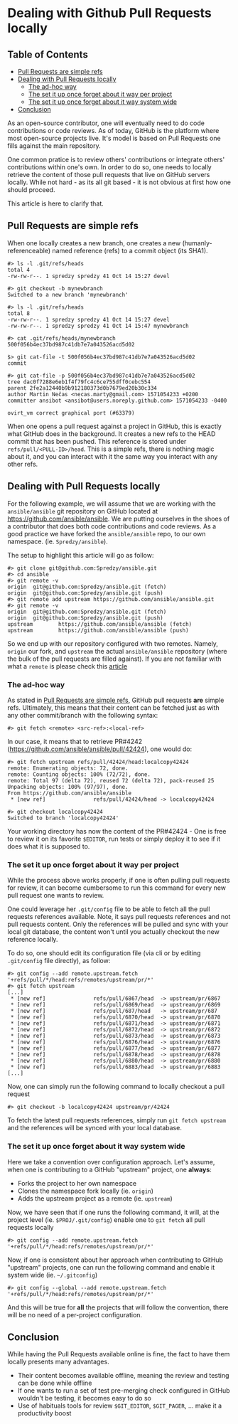 # Dealing with Github Pull Requests locally

## Table of Contents

  * [Pull Requests are simple refs](#pull-requests-are-simple-refs)
  * [Dealing with Pull Requests locally](#dealing-with-pull-requests-locally)
    * [The ad-hoc way](#the-ad-hoc-way)
    * [The set it up once forget about it way per project](#the-set-it-up-once-forget-about-it-way-per-project)
    * [The set it up once forget about it way system wide](#the-set-it-up-once-forget-about-it-way-system-wide)
  * [Conclusion](#conclusion)


As an open-source contributor, one will eventually need to do code contributions or code reviews.
As of today, GitHub is the platform where most open-source projects live. It's model is based on Pull Requests one fills against the main repository.

One common pratice is to review others' contributions or integrate others' contributions within one's own. In order to do so, one needs to locally retrieve the content of those pull requests that live on GitHub servers locally. While not hard - as its all git based - it is not obvious at first how one should proceed.

This article is here to clarify that.

## Pull Requests are simple refs

When one locally creates a new branch, one creates a new (humanly-referenceable) named reference (refs) to a commit object (its SHA1).

```
#> ls -l .git/refs/heads
total 4
-rw-rw-r--. 1 spredzy spredzy 41 Oct 14 15:27 devel

#> git checkout -b mynewbranch
Switched to a new branch 'mynewbranch'

#> ls -l .git/refs/heads
total 8
-rw-rw-r--. 1 spredzy spredzy 41 Oct 14 15:27 devel
-rw-rw-r--. 1 spredzy spredzy 41 Oct 14 15:47 mynewbranch

#> cat .git/refs/heads/mynewbranch
500f056b4ec37bd987c41db7e7a043526acd5d02

$> git cat-file -t 500f056b4ec37bd987c41db7e7a043526acd5d02
commit

#> git cat-file -p 500f056b4ec37bd987c41db7e7a043526acd5d02
tree dac0f7288e6eb1f4f79fc4c6ce755dff0cebc554
parent 2fe2a12440b9b912180373d0b7679ed20b30c334
author Martin Nečas <necas.marty@gmail.com> 1571054233 +0200
committer ansibot <ansibot@users.noreply.github.com> 1571054233 -0400

ovirt_vm correct graphical port (#63379)
```

When one opens a pull request against a project in GitHub, this is exactly what GitHub does in the background.
It creates a new refs to the HEAD commit that has been pushed. This reference is stored under `refs/pull/<PULL-ID>/head`.
This is a simple refs, there is nothing magic about it, and you can interact with it the same way you interact with any other refs.



## Dealing with Pull Requests locally

For the following example, we will assume that we are working with the `ansible/ansible` git repository on GitHub located at https://github.com/ansible/ansible.
We are putting ourselves in the shoes of a contributor that does both code contributions and code reviews. As a good practice we have forked the `ansible/ansible` repo, to our own namespace. (ie. `Spredzy/ansible`).

The setup to highlight this article will go as follow:

```
#> git clone git@github.com:Spredzy/ansible.git
#> cd ansible
#> git remote -v
origin  git@github.com:Spredzy/ansible.git (fetch)
origin  git@github.com:Spredzy/ansible.git (push)
#> git remote add upstream https://github.com/ansible/ansible.git
#> git remote -v
origin  git@github.com:Spredzy/ansible.git (fetch)
origin  git@github.com:Spredzy/ansible.git (push)
upstream        https://github.com/ansible/ansible (fetch)
upstream        https://github.com/ansible/ansible (push)
```

So we end up with our repository configured with two remotes. Namely, `origin` our fork, and `upstream` the actual `ansible/ansible` repository (where the bulk of the pull requests are filled against). If you are not familiar with what a `remote` is please check this [article](src/terminology/remotes.md)


### The ad-hoc way

As stated in [Pull Requests are simple refs](#pull-requests-are-simple-refs), GitHub pull requests **are** simple refs. Ultimately, this means that their content can be fetched just as with any other commit/branch with the following syntax:

```
#> git fetch <remote> <src-ref>:<local-ref>
```

In our case, it means that to retrieve PR#4242 (https://github.com/ansible/ansible/pull/42424), one would do:

```
#> git fetch upstream refs/pull/42424/head:localcopy42424
remote: Enumerating objects: 72, done.
remote: Counting objects: 100% (72/72), done.
remote: Total 97 (delta 72), reused 72 (delta 72), pack-reused 25
Unpacking objects: 100% (97/97), done.
From https://github.com/ansible/ansible
 * [new ref]               refs/pull/42424/head -> localcopy42424

#> git checkout localcopy42424
Switched to branch 'localcopy42424'
```

Your working directory has now the content of the PR#42424 - One is free to review it on its favorite `$EDITOR`, run tests or simply deploy it to see if it does what it is supposed to.


### The set it up once forget about it way per project

While the process above works properly, if one is often pulling pull requests for review, it can become cumbersome to run this command for every new pull request one wants to review.

One could leverage her `.git/config` file to be able to fetch all the pull requests references available. Note, it says pull requests references and not pull requests content. Only the references will be pulled and sync with your local git database, the content won't until you actually checkout the new reference locally.


To do so, one should edit its configuration file (via cli or by editing `.git/config` file directly), as follow:

```
#> git config --add remote.upstream.fetch '+refs/pull/*/head:refs/remotes/upstream/pr/*'
#> git fetch upstream
[...]
 * [new ref]               refs/pull/6867/head  -> upstream/pr/6867
 * [new ref]               refs/pull/6869/head  -> upstream/pr/6869
 * [new ref]               refs/pull/687/head   -> upstream/pr/687
 * [new ref]               refs/pull/6870/head  -> upstream/pr/6870
 * [new ref]               refs/pull/6871/head  -> upstream/pr/6871
 * [new ref]               refs/pull/6872/head  -> upstream/pr/6872
 * [new ref]               refs/pull/6873/head  -> upstream/pr/6873
 * [new ref]               refs/pull/6876/head  -> upstream/pr/6876
 * [new ref]               refs/pull/6877/head  -> upstream/pr/6877
 * [new ref]               refs/pull/6878/head  -> upstream/pr/6878
 * [new ref]               refs/pull/6880/head  -> upstream/pr/6880
 * [new ref]               refs/pull/6883/head  -> upstream/pr/6883
[...]
```

Now, one can simply run the following command to locally checkout a pull request

```
#> git checkout -b localcopy42424 upstream/pr/42424
```

To fetch the latest pull requests references, simply run `git fetch upstream` and the references will be synced with your local database.

### The set it up once forget about it way system wide

Here we take a convention over configuration approach. Let's assume, when one is contributing to a GitHub "upstream" project, one **always**:

  * Forks the project to her own namespace
  * Clones the namespace fork locally (ie. `origin`)
  * Adds the upstream project as a remote (ie. `upstream`)

Now, we have seen that if one runs the following command, it will, at the project level (ie. `$PROJ/.git/config`) enable one to `git fetch` all pull requests locally

```
#> git config --add remote.upstream.fetch '+refs/pull/*/head:refs/remotes/upstream/pr/*'
```

Now, if one is consistent about her approach when contributing to GitHub "upstream" projects, one can run the following command and enable it system wide (ie. `~/.gitconfig`)

```
#> git config --global --add remote.upstream.fetch '+refs/pull/*/head:refs/remotes/upstream/pr/*'
```

And this will be true for **all** the projects that will follow the convention, there will be no need of a per-project configuration.


## Conclusion

While having the Pull Requests available online is fine, the fact to have them locally presents many advantages.

  * Their content becomes available offline, meaning the review and testing can be done while offline
  * If one wants to run a set of test pre-merging check configured in GitHub wouldn't be testing, it becomes easy to do so
  * Use of habituals tools for review `$GIT_EDITOR`, `$GIT_PAGER`, ... make it a productivity boost
